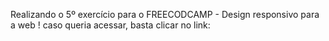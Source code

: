 Realizando o 5º exercício para o FREECODCAMP - Design responsivo para a web ! caso queria acessar, basta clicar no link: 
